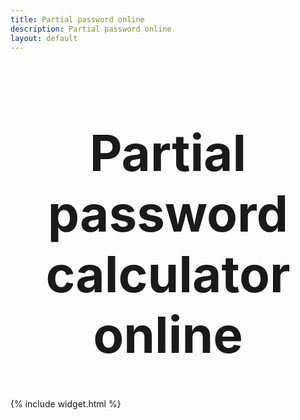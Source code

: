 ```yaml
---
title: Partial password online
description: Partial password online
layout: default
---
```


<style>
h1 {
    text-align: center;
    font-size: 5rem;
}
</style>

# Partial password calculator online

{% include widget.html %}